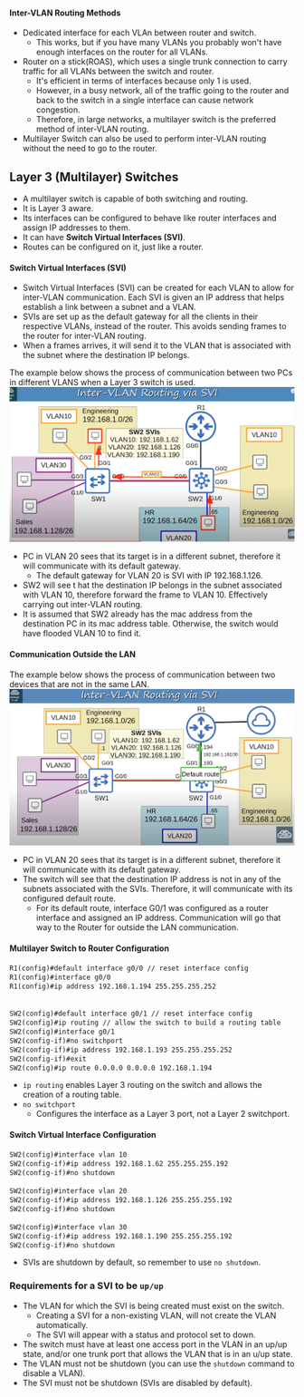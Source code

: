 #### Inter-VLAN Routing Methods
* Dedicated interface for each VLAn between router and switch.
	* This works, but if you have many VLANs you probably won't have enough interfaces on the router for all VLANs.
* Router on a stick(ROAS), which uses a single trunk connection to carry traffic for all VLANs between the switch and router.
	* It's efficient in terms of interfaces because only 1 is used.
	* However, in a busy network, all of the traffic going to the router and back to the switch in a single interface can cause network congestion.
	* Therefore, in large networks, a multilayer switch is the preferred method of inter-VLAN routing.
* Multilayer Switch can also be used to perform inter-VLAN routing without the need to go to the router.
## Layer 3 (Multilayer) Switches
* A multilayer switch is capable of both switching and routing.
* It is Layer 3 aware.
* Its interfaces can be configured to behave like router interfaces and assign IP addresses to them.
* It can have **Switch Virtual Interfaces (SVI)**.
* Routes can be configured on it, just like a router.
#### Switch Virtual Interfaces (SVI)
* Switch Virtual Interfaces (SVI) can be created for each VLAN to allow for inter-VLAN communication. Each SVI is given an IP address that helps establish a link between a subnet and a VLAN.
* SVIs are set up as the default gateway for all the clients in their respective VLANs, instead of the router. This avoids sending frames to the router for inter-VLAN routing.
* When a frames arrives, it will send it to the VLAN that is associated with the subnet where the destination IP belongs.

The example below shows the process of communication between two PCs in different VLANS when a Layer 3 switch is used.
![multilayer switch inter vlan routing](./img/multilayer-switch-inter-vlan-routing.png)
* PC in VLAN 20 sees that its target is in a different subnet, therefore it will communicate with its default gateway.
	* The default gateway for VLAN 20 is SVI with IP 192.168.1.126.
* SW2 will see t     hat the destination IP belongs in the subnet associated with VLAN 10, therefore forward the frame to VLAN 10. Effectively carrying out inter-VLAN routing.
* It is assumed that SW2 already has the mac address from the destination PC in its mac address table. Otherwise, the switch would have flooded VLAN 10 to find it.
#### Communication Outside the LAN
The example below shows the process of communication between two devices that are not in the same LAN.
![Multilayer switch communication outside of LAN](./img/multilayer-switch-connect-to-internet.png)
* PC in VLAN 20 sees that its target is in a different subnet, therefore it will communicate with its default gateway.
* The switch will see that the destination IP address is not in any of the subnets associated with the SVIs. Therefore, it will communicate with its configured default route.
	* For its default route, interface G0/1 was configured as a router interface and assigned an IP address. Communication will go that way to the Router for outside the LAN communication.
#### Multilayer Switch to Router Configuration
```
R1(config)#default interface g0/0 // reset interface config
R1(config)#interface g0/0
R1(config)#ip address 192.168.1.194 255.255.255.252


SW2(config)#default interface g0/1 // reset interface config
SW2(config)#ip routing // allow the switch to build a routing table
SW2(config)#interface g0/1
SW2(config-if)#no switchport
SW2(config-if)#ip address 192.168.1.193 255.255.255.252
SW2(config-if)#exit
SW2(config)#ip route 0.0.0.0 0.0.0.0 192.168.1.194

```
* `ip routing` enables Layer 3 routing on the switch and allows the creation of a routing table.
* `no switchport`
	* Configures the interface as a Layer 3 port, not a Layer 2 switchport.
#### Switch Virtual Interface Configuration
```
SW2(config)#interface vlan 10
SW2(config-if)#ip address 192.168.1.62 255.255.255.192
SW2(config-if)#no shutdown

SW2(config)#interface vlan 20
SW2(config-if)#ip address 192.168.1.126 255.255.255.192
SW2(config-if)#no shutdown

SW2(config)#interface vlan 30
SW2(config-if)#ip address 192.168.1.190 255.255.255.192
SW2(config-if)#no shutdown
```
* SVIs are shutdown by default, so remember to use `no shutdown`.
### Requirements for a SVI to be `up/up`
* The VLAN for which the SVI is being created must exist on the switch.
	* Creating a SVI for a non-existing VLAN, will not create the VLAN automatically.
	* The SVI will appear with a status and protocol set to down.
* The switch must have at least one access port in the VLAN in an up/up state, and/or one trunk port that allows the VLAN that is in an u/up state.
* The VLAN must not be shutdown (you can use the `shutdown` command to disable a VLAN).
* The SVI must not be shutdown (SVIs are disabled by default).